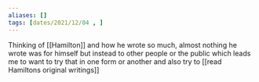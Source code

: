 ```yaml
---
aliases: []
tags: [dates/2021/12/04 , ]
---
```

 Thinking of [[Hamilton]] and how he wrote so much, almost nothing he wrote was for himself but instead to other people or the public which leads me to want to try that in one form or another and also try to [[read Hamiltons original writings]] 
